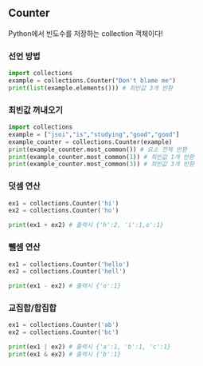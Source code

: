 ## Counter

Python에서 빈도수를 저장하는 collection 객체이다!



### 선언 방법
```python
import collections
example = collections.Counter("Don't blame me")
print(list(example.elements())) # 최빈값 3개 반환
```


### 최빈값 꺼내오기

```python
import collections
example = ["jsoi","is","studying","good","good"]
example_counter = collections.Counter(example)
print(example_counter.most_common()) # 요소 전체 반환
print(example_counter.most_common(1)) # 최빈값 1개 반환
print(example_counter.most_common(3)) # 최빈값 3개 반환
```



### 덧셈 연산

```python
ex1 = collections.Counter('hi')
ex2 = collections.Counter('ho')

print(ex1 + ex2) # 출력시 {'h':2, 'i':1,o':1}
``` 



### 뺄셈 연산
```python
ex1 = collections.Counter('hello')
ex2 = collections.Counter('hell')

print(ex1 - ex2) # 출력시 {'o':1}
``` 


### 교집합/합집합
```python
ex1 = collections.Counter('ab')
ex2 = collections.Counter('bc')

print(ex1 | ex2) # 출력시 {'a':1, 'b':1, 'c':1}
print(ex1 & ex2) # 출력시 {'b':1}
``` 